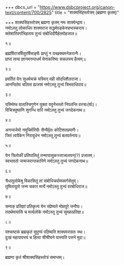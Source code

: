 +++
dbcs_url = "https://www.dsbcproject.org/canon-text/content/700/2825"
title = "शाक्यसिंहस्तोत्रम् (ब्रह्मणा कृतम्)"

+++
शाक्यसिंहस्तोत्रम्
ब्रह्मणा कृतम्
नमः शाक्येन्द्राय।  
नमोऽस्तु लोकाधिप शाक्यराज सद्धर्मपङ्केरुहभास्कराय।  
क्लेशारिवर्गाभिहताय तुभ्यं संबोधिदीपैर्हतमोहजाल॥

१॥

ब्रह्मर्षिराजर्षिसुरर्षिसङ्घैः प्राप्तुं न यच्छक्यमनेकरत्नैः।  
प्राप्तं त्वया ज्ञानमनन्तधर्मं येनाकरिष्यः सकलस्य हैत्यम्॥

२॥

प्रवर्तितं येन सुधर्मचक्रं यस्मिन् मही सोदधिशैलराजा।  
आनन्दितेव चलिता ह्यजस्रं नमोऽस्तु तुभ्यं त्रिभवाधिपाय॥

३॥

यस्मिंश्च वातास्त्रिगुणेन युक्ता ववुर्नभस्तो निपतन्ति वस्त्राः(र्षाः)।  
विचित्रपुष्पाणि सुगन्धि वारि नमोऽस्तु तुभ्यं जगदेकनाथ॥

४॥

अनन्यजेयो नमुचिर्वरिष्ठैः सैन्यैर्वृतः कोटिशतप्रमाणैः।  
जितं त्वयैकेन निरायुधेन नमोऽस्तु तुभ्यं बलवर्तनाय॥

५॥

येन त्रिलोकीं प्रतिपालितुं तन्मायासुकज्जाज्वलयन्(?) प्रजातम्।  
स्वभावतो जन्मजरान्तकारिणे  नमोऽस्तु तुभ्यं जगदेकनाथ॥

६॥

त्रैधातुलोकेषु विकासितुं तां संबोधिचर्यामपवर्गसेतुम्।  
तुषितायुतो जन्म चकार मर्त्ये नमोऽस्तु तुभ्यं वरबोधिराज॥

७॥

सम्यक् प्रतिज्ञां प्रतिकृत्य येन संप्रेष्यते मोक्षपुरे जनौघः।  
तदर्थमायासि च मर्त्यलोके नमोऽस्तु तुभ्यं सुमहत्प्रतिज्ञ॥

८॥

यश्चाष्टकं ब्रह्मकृतं सुपुण्यं पठिष्यति शाक्यवराग्रतः स्थः।  
दुःखं महापापभयं च हित्वा श्रीश्रीघने यास्यति पत्तने मुदा॥

९॥

ब्रह्मणा कृतं श्रीशाक्यसिंहस्तोत्रं समाप्तम्।  
